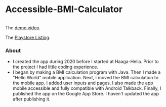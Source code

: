 # Accessible-BMI-Calculator

<img src=""/>

The [demo video](https://www.youtube.com/watch?v=73xIP3oGWug).

The [Playstore Listing](https://play.google.com/store/apps/details?id=com.bmi.newbmi).

### About

- I created the app during 2020 before I started at Haaga-Helia. Prior to the project I had little coding experience.
- I began by making a BMI calculation program with Java. Then I made a "Hello World" mobile application. Next, I moved the BMI calculation to the mobile app. I added user inputs and pages.
  I also made the app mobile accessible and fully compatible with Android Talkback. Finally, I published the app on the Google App Store. I haven't updated the app after publishing it.
